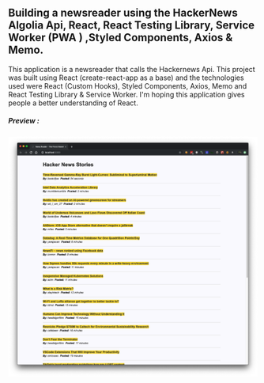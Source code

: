 ## Building a newsreader using the HackerNews Algolia Api, React, React Testing Library, Service Worker (PWA ) ,Styled Components, Axios & Memo.

This application is a newsreader that calls the Hackernews Api. This project was built using React (create-react-app as a base) and the technologies used were React (Custom Hooks), Styled Components, Axios, Memo and React Testing Library & Service Worker. I'm hoping this application gives people a better understanding of React.

##### Preview :
![hacker-news](https://github.com/Deepak003/hnclone-react-hooks-pwa-test/blob/master/newsreader-preview.png)
